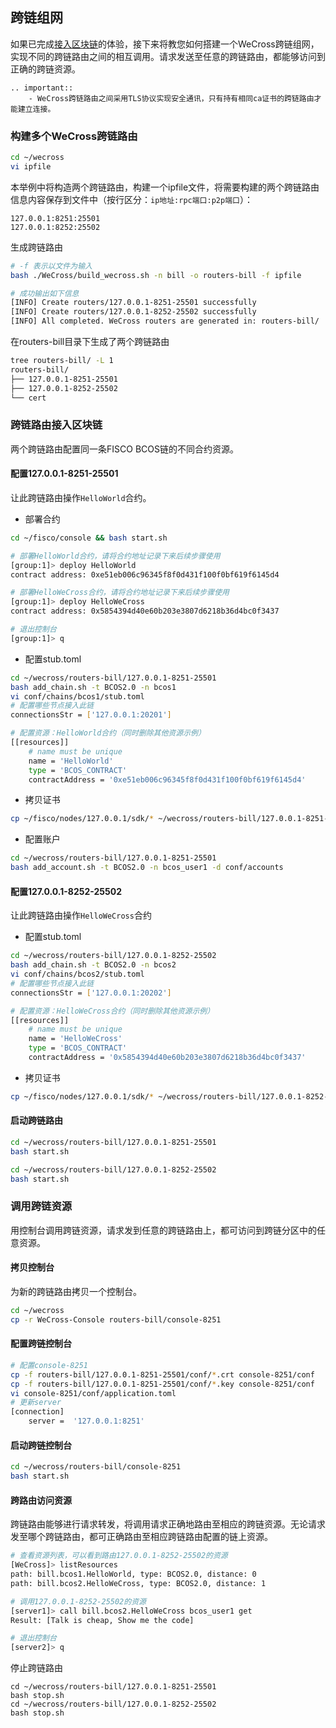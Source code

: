 ## 跨链组网

如果已完成[接入区块链](./chain.md)的体验，接下来将教您如何搭建一个WeCross跨链组网，实现不同的跨链路由之间的相互调用。请求发送至任意的跨链路由，都能够访问到正确的跨链资源。

```eval_rst
.. important::
    - WeCross跨链路由之间采用TLS协议实现安全通讯，只有持有相同ca证书的跨链路由才能建立连接。
```

### 构建多个WeCross跨链路由

```bash
cd ~/wecross
vi ipfile
```

本举例中将构造两个跨链路由，构建一个ipfile文件，将需要构建的两个跨链路由信息内容保存到文件中（按行区分：`ip地址:rpc端口:p2p端口`）：

```text
127.0.0.1:8251:25501
127.0.0.1:8252:25502
```
生成跨链路由

```bash
# -f 表示以文件为输入
bash ./WeCross/build_wecross.sh -n bill -o routers-bill -f ipfile

# 成功输出如下信息
[INFO] Create routers/127.0.0.1-8251-25501 successfully
[INFO] Create routers/127.0.0.1-8252-25502 successfully
[INFO] All completed. WeCross routers are generated in: routers-bill/
```

在routers-bill目录下生成了两个跨链路由

``` bash
tree routers-bill/ -L 1
routers-bill/
├── 127.0.0.1-8251-25501
├── 127.0.0.1-8252-25502
└── cert
```

### 跨链路由接入区块链

两个跨链路由配置同一条FISCO BCOS链的不同合约资源。

#### 配置127.0.0.1-8251-25501

让此跨链路由操作`HelloWorld`合约。

- 部署合约
```bash
cd ~/fisco/console && bash start.sh

# 部署HelloWorld合约，请将合约地址记录下来后续步骤使用
[group:1]> deploy HelloWorld
contract address: 0xe51eb006c96345f8f0d431f100f0bf619f6145d4

# 部署HelloWeCross合约，请将合约地址记录下来后续步骤使用
[group:1]> deploy HelloWeCross
contract address: 0x5854394d40e60b203e3807d6218b36d4bc0f3437

# 退出控制台
[group:1]> q
```

- 配置stub.toml

```bash
cd ~/wecross/routers-bill/127.0.0.1-8251-25501 
bash add_chain.sh -t BCOS2.0 -n bcos1
vi conf/chains/bcos1/stub.toml
# 配置哪些节点接入此链
connectionsStr = ['127.0.0.1:20201']

# 配置资源：HelloWorld合约（同时删除其他资源示例）
[[resources]]
    # name must be unique
    name = 'HelloWorld'
    type = 'BCOS_CONTRACT'
    contractAddress = '0xe51eb006c96345f8f0d431f100f0bf619f6145d4'
```

- 拷贝证书
```bash
cp ~/fisco/nodes/127.0.0.1/sdk/* ~/wecross/routers-bill/127.0.0.1-8251-25501/conf/chains/bcos1
```

- 配置账户

```bash
cd ~/wecross/routers-bill/127.0.0.1-8251-25501
bash add_account.sh -t BCOS2.0 -n bcos_user1 -d conf/accounts
```

#### 配置127.0.0.1-8252-25502

让此跨链路由操作`HelloWeCross`合约

- 配置stub.toml
```bash
cd ~/wecross/routers-bill/127.0.0.1-8252-25502 
bash add_chain.sh -t BCOS2.0 -n bcos2
vi conf/chains/bcos2/stub.toml
# 配置哪些节点接入此链
connectionsStr = ['127.0.0.1:20202']

# 配置资源：HelloWeCross合约（同时删除其他资源示例）
[[resources]]
    # name must be unique
    name = 'HelloWeCross'
    type = 'BCOS_CONTRACT'
    contractAddress = '0x5854394d40e60b203e3807d6218b36d4bc0f3437'
```

- 拷贝证书

```bash
cp ~/fisco/nodes/127.0.0.1/sdk/* ~/wecross/routers-bill/127.0.0.1-8252-25502/conf/chains/bcos2
```

#### 启动跨链路由

```bash
cd ~/wecross/routers-bill/127.0.0.1-8251-25501 
bash start.sh

cd ~/wecross/routers-bill/127.0.0.1-8252-25502 
bash start.sh
```

### 调用跨链资源

用控制台调用跨链资源，请求发到任意的跨链路由上，都可访问到跨链分区中的任意资源。

#### 拷贝控制台

为新的跨链路由拷贝一个控制台。
```bash
cd ~/wecross
cp -r WeCross-Console routers-bill/console-8251
```

#### 配置跨链控制台

```bash
# 配置console-8251
cp -f routers-bill/127.0.0.1-8251-25501/conf/*.crt console-8251/conf
cp -f routers-bill/127.0.0.1-8251-25501/conf/*.key console-8251/conf
vi console-8251/conf/application.toml
# 更新server
[connection]
    server =  '127.0.0.1:8251'
```

#### 启动跨链控制台

``` bash
cd ~/wecross/routers-bill/console-8251
bash start.sh
```

#### 跨路由访问资源

跨链路由能够进行请求转发，将调用请求正确地路由至相应的跨链资源。无论请求发至哪个跨链路由，都可正确路由至相应跨链路由配置的链上资源。

```bash
# 查看资源列表，可以看到路由127.0.0.1-8252-25502的资源
[WeCross]> listResources
path: bill.bcos1.HelloWorld, type: BCOS2.0, distance: 0
path: bill.bcos2.HelloWeCross, type: BCOS2.0, distance: 1

# 调用127.0.0.1-8252-25502的资源
[server1]> call bill.bcos2.HelloWeCross bcos_user1 get
Result: [Talk is cheap, Show me the code]

# 退出控制台
[server2]> q
````

停止跨链路由

```shell
cd ~/wecross/routers-bill/127.0.0.1-8251-25501
bash stop.sh
cd ~/wecross/routers-bill/127.0.0.1-8252-25502
bash stop.sh
```

